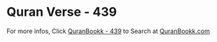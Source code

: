 # Quran Verse - 439 

For more infos, Click [QuranBookk - 439](https://www.quranbookk.com/quran/search?q=439) to Search at [QuranBookk.com](http://quranbookk.com/)